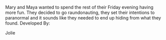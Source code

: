 Mary and Maya wanted to spend the rest of their Friday evening having more fun. They decided to go raundonauting, they set their intentions to paranormal and it sounds like they needed to end up hiding from what they found.
Developed By:

Jolie
